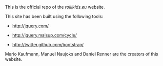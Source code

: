 This is the official repo of the *rollikids.eu* website.

This site has been built using the following tools:

- http://jquery.com/

- http://jquery.malsup.com/cycle/

- http://twitter.github.com/bootstrap/

Mario Kaufmann, Manuel Naujoks and Daniel Renner are the creators of this website.
